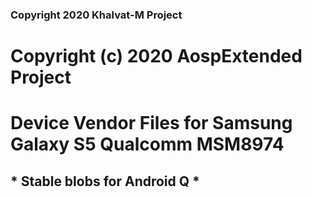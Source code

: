 ### Copyright 2020 Khalvat-M Project

# Copyright (c) 2020 AospExtended Project

# Device Vendor Files for Samsung Galaxy S5 Qualcomm MSM8974

## * Stable blobs for Android Q *

